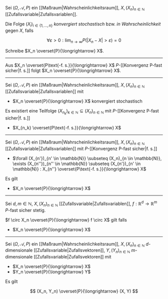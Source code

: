 Sei $(\Omega, \mathcal{A}, P)$ ein [[Maßraum|Wahrscheinlichkeitsraum]], $X, (X_n)_{n \in \mathbb{N}}$ [[Zufallsvariable|Zufallsvariablen]].

Die Folge $(X_i)_{i \in \{ 1, \dots, n \}}$ *konvergiert stochastisch* bzw. *in Wahrscheinlichkeit* gegen $X$, falls

$$
	\forall \varepsilon \gt 0 : \lim_{n \to \infty} P(|X_n - X| \gt \varepsilon) = 0
$$

Schreibe $X_n \overset{P}{\longrightarrow} X$.

---

Aus $X_n \overset{P\text{-f. s.}}{\longrightarrow} X$ $P$-[[Konvergenz P-fast sicher|f. s.]] folgt $X_n \overset{P}{\longrightarrow} X$.

---

Sei $(\Omega, \mathcal{A}, P)$ ein [[Maßraum|Wahrscheinlichkeitsraum]], $X, (X_n)_{n \in \mathbb{N}}$ [[Zufallsvariable|Zufallsvariablen]] mit
- $X_n \overset{P}{\longrightarrow} X$ konvergiert stochastisch

Es existiert eine Teilfolge $(X_{n_k})_{k \in \mathbb{N}} \subseteq (X_n)_{n \in \mathbb{N}}$ mit $P$-[[Konvergenz P-fast sicher|f. s.]]
- $X_{n_k} \overset{P\text{-f. s.}}{\longrightarrow} X$

---

Sei $(\Omega, \mathcal{A}, P)$ ein [[Maßraum|Wahrscheinlichkeitsraum]], $X, (X_n)_{n \in \mathbb{N}}$ [[Zufallsvariable|Zufallsvariablen]] mit $P$-[[Konvergenz P-fast sicher|f. s.]]
- $\forall (X_{n'})_{n' \in \mathbb{N}} \subseteq (X_n)_{n \in \mathbb{N}}, \exists (X_{n''})_{n'' \in \mathbb{N}} \subseteq (X_{n'})_{n' \in \mathbb{N}} : X_{n''} \overset{P\text{-f. s.}}{\longrightarrow} X$

Es gilt
- $X_n \overset{P}{\longrightarrow} X$

---

Sei $d, m \in \mathbb{N}$, $X, (X_n)_{n \in \mathbb{N}}$ [[Zufallsvariable|Zufallsvariablen]], $f : \mathbb{R}^d \to \mathbb{R}^m$ $P$-fast sicher stetig.

$f \circ X_n \overset{P}{\longrightarrow} f \circ X$ gilt falls
- $X_n \overset{P}{\longrightarrow} X$


---

Sei $(\Omega, \mathcal{A}, P)$ ein [[Maßraum|Wahrscheinlichkeitsraum]], $X, (X_n)_{n \in \mathbb{N}}$ $d$-dimensionale [[Zufallsvariable|Zufallsvektoren]], $Y, (Y_n)_{n \in \mathbb{N}}$ $m$-dimensionale [[Zufallsvariable|Zufallsvektoren]] mit
- $X_n \overset{P}{\longrightarrow} X$
- $Y_n \overset{P}{\longrightarrow} Y$

Es gilt

$$
	(X_n, Y_n) \overset{P}{\longrightarrow} (X, Y)
$$